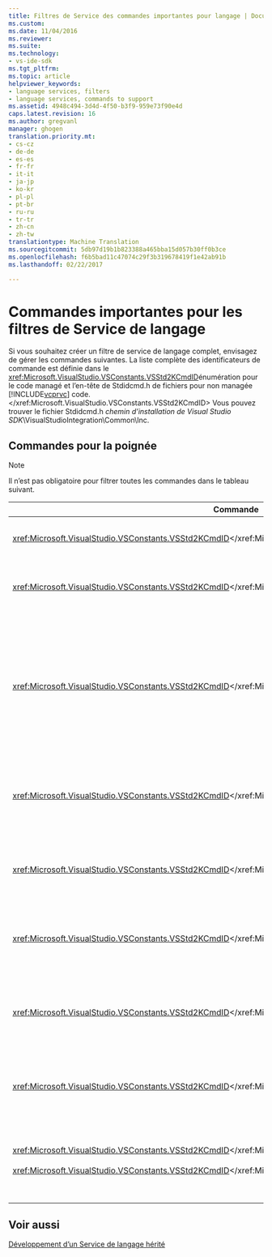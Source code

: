 ```yaml
---
title: Filtres de Service des commandes importantes pour langage | Documents Microsoft
ms.custom: 
ms.date: 11/04/2016
ms.reviewer: 
ms.suite: 
ms.technology:
- vs-ide-sdk
ms.tgt_pltfrm: 
ms.topic: article
helpviewer_keywords:
- language services, filters
- language services, commands to support
ms.assetid: 4948c494-3d4d-4f50-b3f9-959e73f90e4d
caps.latest.revision: 16
ms.author: gregvanl
manager: ghogen
translation.priority.mt:
- cs-cz
- de-de
- es-es
- fr-fr
- it-it
- ja-jp
- ko-kr
- pl-pl
- pt-br
- ru-ru
- tr-tr
- zh-cn
- zh-tw
translationtype: Machine Translation
ms.sourcegitcommit: 5db97d19b1b823388a465bba15d057b30ff0b3ce
ms.openlocfilehash: f6b5bad11c47074c29f3b319678419f1e42ab91b
ms.lasthandoff: 02/22/2017

---
```

# <a name="important-commands-for-language-service-filters"></a>Commandes importantes pour les filtres de Service de langage
Si vous souhaitez créer un filtre de service de langage complet, envisagez de gérer les commandes suivantes. La liste complète des identificateurs de commande est définie dans le <xref:Microsoft.VisualStudio.VSConstants.VSStd2KCmdID>énumération pour le code managé et l’en-tête de Stdidcmd.h de fichiers pour non managée [!INCLUDE[vcprvc](../../code-quality/includes/vcprvc_md.md)] code.</xref:Microsoft.VisualStudio.VSConstants.VSStd2KCmdID> Vous pouvez trouver le fichier Stdidcmd.h *chemin d’installation de Visual Studio SDK*\VisualStudioIntegration\Common\Inc.  
  
## <a name="commands-to-handle"></a>Commandes pour la poignée  
  
> [!NOTE]
>  Il n’est pas obligatoire pour filtrer toutes les commandes dans le tableau suivant.  
  
|Commande|Description|  
|-------------|-----------------|  
|<xref:Microsoft.VisualStudio.VSConstants.VSStd2KCmdID></xref:Microsoft.VisualStudio.VSConstants.VSStd2KCmdID>|Envoyé lorsque l’utilisateur clique. Cette commande indique qu’il est temps de proposer un menu contextuel. Si vous ne gérez pas cette commande, l’éditeur de texte fournit un menu de raccourci par défaut sans les commandes spécifiques au langage. Pour inclure vos propres commandes de ce menu, gérer la commande et afficher un menu contextuel vous-même.|  
|<xref:Microsoft.VisualStudio.VSConstants.VSStd2KCmdID></xref:Microsoft.VisualStudio.VSConstants.VSStd2KCmdID>|En général, envoyées lorsque l’utilisateur tape CTRL + J. Appelez le <xref:Microsoft.VisualStudio.TextManager.Interop.IVsTextView.UpdateCompletionStatus%2A>méthode sur le <xref:Microsoft.VisualStudio.TextManager.Interop.IVsTextView>pour afficher la zone de saisie semi-automatique d’instruction.</xref:Microsoft.VisualStudio.TextManager.Interop.IVsTextView> </xref:Microsoft.VisualStudio.TextManager.Interop.IVsTextView.UpdateCompletionStatus%2A>|  
|<xref:Microsoft.VisualStudio.VSConstants.VSStd2KCmdID></xref:Microsoft.VisualStudio.VSConstants.VSStd2KCmdID>|Envoyé lorsque l’utilisateur tape un caractère. Surveillez cette commande pour déterminer le moment de la saisie d’un caractère déclencheur et pour fournir la déclaration de fin, des conseils de méthode et des marqueurs de texte, telles que la coloration de syntaxe, la correspondance des accolades et des marqueurs d’erreur. Appelez le <xref:Microsoft.VisualStudio.TextManager.Interop.IVsTextView.UpdateCompletionStatus%2A>méthode sur le <xref:Microsoft.VisualStudio.TextManager.Interop.IVsTextView>pour compléter l’instruction et la <xref:Microsoft.VisualStudio.TextManager.Interop.IVsMethodTipWindow.SetMethodData%2A>méthode sur le <xref:Microsoft.VisualStudio.TextManager.Interop.IVsMethodTipWindow>pour obtenir des conseils (méthode).</xref:Microsoft.VisualStudio.TextManager.Interop.IVsMethodTipWindow> </xref:Microsoft.VisualStudio.TextManager.Interop.IVsMethodTipWindow.SetMethodData%2A> </xref:Microsoft.VisualStudio.TextManager.Interop.IVsTextView> </xref:Microsoft.VisualStudio.TextManager.Interop.IVsTextView.UpdateCompletionStatus%2A> Pour prendre en charge des marqueurs de texte, surveiller cette commande pour déterminer si le caractère tapé requiert que vous mettez à jour vos marques.|  
|<xref:Microsoft.VisualStudio.VSConstants.VSStd2KCmdID></xref:Microsoft.VisualStudio.VSConstants.VSStd2KCmdID>|Envoyé lorsque l’utilisateur tape la touche ENTRÉE. Surveiller cette commande pour déterminer le moment fermer une fenêtre d’info-bulle de méthode en appelant la <xref:Microsoft.VisualStudio.TextManager.Interop.IVsMethodData.OnDismiss%2A>méthode sur le <xref:Microsoft.VisualStudio.TextManager.Interop.IVsMethodData>.</xref:Microsoft.VisualStudio.TextManager.Interop.IVsMethodData> </xref:Microsoft.VisualStudio.TextManager.Interop.IVsMethodData.OnDismiss%2A> Par défaut, la vue gère cette commande.|  
|<xref:Microsoft.VisualStudio.VSConstants.VSStd2KCmdID></xref:Microsoft.VisualStudio.VSConstants.VSStd2KCmdID>|Envoyé lorsque l’utilisateur tape la touche Retour arrière. Moniteur permettant de déterminer le moment de faire disparaître une fenêtre d’info-bulle de méthode en appelant la <xref:Microsoft.VisualStudio.TextManager.Interop.IVsMethodData.OnDismiss%2A>méthode sur le <xref:Microsoft.VisualStudio.TextManager.Interop.IVsMethodData>.</xref:Microsoft.VisualStudio.TextManager.Interop.IVsMethodData> </xref:Microsoft.VisualStudio.TextManager.Interop.IVsMethodData.OnDismiss%2A> Par défaut, la vue gère cette commande.|  
|<xref:Microsoft.VisualStudio.VSConstants.VSStd2KCmdID></xref:Microsoft.VisualStudio.VSConstants.VSStd2KCmdID>|Envoyé à partir d’un menu ou une touche de raccourci. Appelez le <xref:Microsoft.VisualStudio.TextManager.Interop.IVsTextView.UpdateTipWindow%2A>méthode sur le <xref:Microsoft.VisualStudio.TextManager.Interop.IVsTextView>pour mettre à jour la fenêtre d’info-bulle avec les informations de paramètre.</xref:Microsoft.VisualStudio.TextManager.Interop.IVsTextView> </xref:Microsoft.VisualStudio.TextManager.Interop.IVsTextView.UpdateTipWindow%2A>|  
|<xref:Microsoft.VisualStudio.VSConstants.VSStd2KCmdID></xref:Microsoft.VisualStudio.VSConstants.VSStd2KCmdID>|Envoyé lorsque l’utilisateur pointe sur une variable ou place le curseur sur une variable et sélectionne **Infos** de **IntelliSense** dans les **modifier** menu. Retourner le type de la variable dans une info-bulle en appelant la <xref:Microsoft.VisualStudio.TextManager.Interop.IVsTextView.UpdateTipWindow%2A>méthode sur le <xref:Microsoft.VisualStudio.TextManager.Interop.IVsTextView>.</xref:Microsoft.VisualStudio.TextManager.Interop.IVsTextView> </xref:Microsoft.VisualStudio.TextManager.Interop.IVsTextView.UpdateTipWindow%2A> Si le débogage est actif, le Conseil doit également indiquer la valeur de la variable.|  
|<xref:Microsoft.VisualStudio.VSConstants.VSStd2KCmdID></xref:Microsoft.VisualStudio.VSConstants.VSStd2KCmdID>|En général, envoyées lorsque l’utilisateur tape CTRL + espace. Cette commande indique le service de langage pour appeler la <xref:Microsoft.VisualStudio.TextManager.Interop.IVsTextView.UpdateCompletionStatus%2A>méthode sur le <xref:Microsoft.VisualStudio.TextManager.Interop.IVsTextView>.</xref:Microsoft.VisualStudio.TextManager.Interop.IVsTextView> </xref:Microsoft.VisualStudio.TextManager.Interop.IVsTextView.UpdateCompletionStatus%2A>|  
|<xref:Microsoft.VisualStudio.VSConstants.VSStd2KCmdID></xref:Microsoft.VisualStudio.VSConstants.VSStd2KCmdID><br /><br /> <xref:Microsoft.VisualStudio.VSConstants.VSStd2KCmdID></xref:Microsoft.VisualStudio.VSConstants.VSStd2KCmdID>|Envoyé à partir d’un menu, généralement **commenter la sélection** ou **ne pas commenter la sélection** de **avancé** dans les **modifier** menu. <xref:Microsoft.VisualStudio.VSConstants.VSStd2KCmdID>Indique que l’utilisateur souhaite commenter le texte sélectionné ; <xref:Microsoft.VisualStudio.VSConstants.VSStd2KCmdID>indique que l’utilisateur souhaite ne pas commenter le texte sélectionné.</xref:Microsoft.VisualStudio.VSConstants.VSStd2KCmdID></xref:Microsoft.VisualStudio.VSConstants.VSStd2KCmdID> Ces commandes peuvent être implémentés que par le service de langage.|  
  
## <a name="see-also"></a>Voir aussi  
 [Développement d’un Service de langage hérité](../../extensibility/internals/developing-a-legacy-language-service.md)
